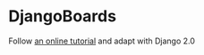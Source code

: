 # DjangoBoards
Follow [an online tutorial](https://simpleisbetterthancomplex.com/series/beginners-guide/1.11/) and adapt with Django 2.0
